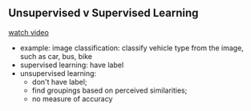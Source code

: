 Unsupervised v Supervised Learning
---
[watch video](https://www.youtube.com/watch?v=9M6T9Bx3oNA)

* example: image classification: classify vehicle type from the image, such as car, bus, bike
* supervised learning: have label
* unsupervised learning:
   * don't have label;
   * find groupings based on perceived similarities;
   * no measure of accuracy
